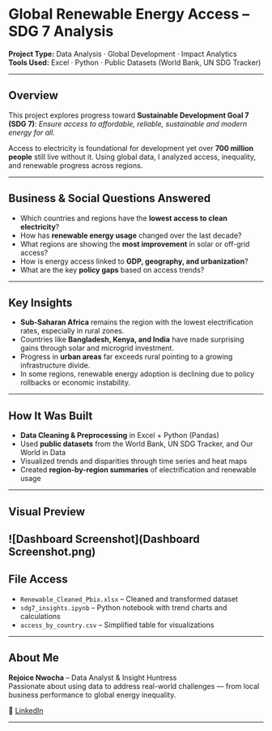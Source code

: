 # Global Renewable Energy Access – SDG 7 Analysis

**Project Type:** Data Analysis · Global Development · Impact Analytics  
**Tools Used:** Excel · Python · Public Datasets (World Bank, UN SDG Tracker)

---

## Overview

This project explores progress toward **Sustainable Development Goal 7 (SDG 7)**: *Ensure access to affordable, reliable, sustainable and modern energy for all.*

Access to electricity is foundational for development yet over **700 million people** still live without it. Using global data, I analyzed access, inequality, and renewable progress across regions.

---

## Business & Social Questions Answered

- Which countries and regions have the **lowest access to clean electricity**?
- How has **renewable energy usage** changed over the last decade?
- What regions are showing the **most improvement** in solar or off-grid access?
- How is energy access linked to **GDP, geography, and urbanization**?
- What are the key **policy gaps** based on access trends?

---

## Key Insights

- **Sub-Saharan Africa** remains the region with the lowest electrification rates, especially in rural zones.
- Countries like **Bangladesh, Kenya, and India** have made surprising gains through solar and microgrid investment.
- Progress in **urban areas** far exceeds rural pointing to a growing infrastructure divide.
- In some regions, renewable energy adoption is declining due to policy rollbacks or economic instability.

---

## How It Was Built

- **Data Cleaning & Preprocessing** in Excel + Python (Pandas)
- Used **public datasets** from the World Bank, UN SDG Tracker, and Our World in Data
- Visualized trends and disparities through time series and heat maps
- Created **region-by-region summaries** of electrification and renewable usage

---

## Visual Preview
![Dashboard Screenshot](Dashboard Screenshot.png)
---

## File Access

- `Renewable_Cleaned_Pbix.xlsx` – Cleaned and transformed dataset  
- `sdg7_insights.ipynb` – Python notebook with trend charts and calculations  
- `access_by_country.csv` – Simplified table for visualizations

---

##  About Me

**Rejoice Nwocha** – Data Analyst & Insight Huntress  
Passionate about using data to address real-world challenges — from local business performance to global energy inequality.

🔗 [LinkedIn](https://linkedin.com/in/rejoice-nwocha)

---
